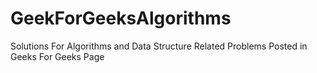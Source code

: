 # GeekForGeeksAlgorithms
Solutions For Algorithms and Data Structure Related Problems Posted in Geeks For Geeks Page
